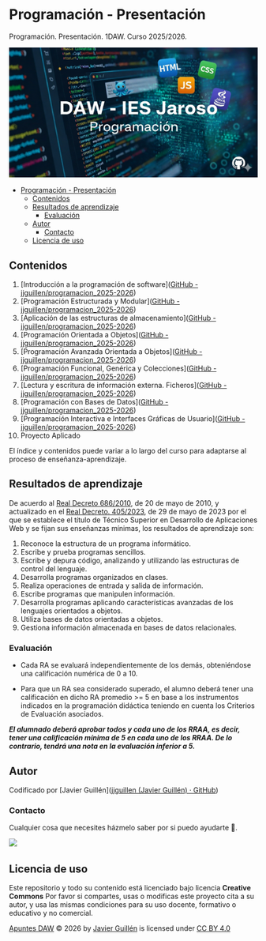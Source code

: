 # Programación - Presentación

Programación. Presentación. 1DAW. Curso 2025/2026.

![imagen](./Images/Programacion.png)

- [Programación - Presentación](#programación---presentación)
  - [Contenidos](#contenidos)
  - [Resultados de aprendizaje](#resultados-de-aprendizaje)
    - [Evaluación](#evaluación)
  - [Autor](#autor)
    - [Contacto](#contacto)
  - [Licencia de uso](#licencia-de-uso)

## Contenidos

1. [Introducción a la programación de software]([GitHub - jjguillen/programacion_2025-2026](https://github.com/jjguillen/programacion_2025-2026))
2. [Programación Estructurada y Modular]([GitHub - jjguillen/programacion_2025-2026](https://github.com/jjguillen/programacion_2025-2026))
3. [Aplicación de las estructuras de almacenamiento]([GitHub - jjguillen/programacion_2025-2026](https://github.com/jjguillen/programacion_2025-2026))
4. [Programación Orientada a Objetos]([GitHub - jjguillen/programacion_2025-2026](https://github.com/jjguillen/programacion_2025-2026))
5. [Programación Avanzada Orientada a Objetos]([GitHub - jjguillen/programacion_2025-2026](https://github.com/jjguillen/programacion_2025-2026))
6. [Programación Funcional, Genérica y Colecciones]([GitHub - jjguillen/programacion_2025-2026](https://github.com/jjguillen/programacion_2025-2026))
7. [Lectura y escritura de información externa. Ficheros]([GitHub - jjguillen/programacion_2025-2026](https://github.com/jjguillen/programacion_2025-2026))
8. [Programación con Bases de Datos]([GitHub - jjguillen/programacion_2025-2026](https://github.com/jjguillen/programacion_2025-2026))
9. [Programación Interactiva  e Interfaces Gráficas de Usuario]([GitHub - jjguillen/programacion_2025-2026](https://github.com/jjguillen/programacion_2025-2026))
10. Proyecto Aplicado

El índice y contenidos puede variar a lo largo del curso para adaptarse al proceso de enseñanza-aprendizaje.

## Resultados de aprendizaje

De acuerdo al [Real Decreto 686/2010](https://www.boe.es/boe/dias/2010/06/12/pdfs/BOE-A-2010-9269.pdf), de 20 de mayo de 2010, y actualizado en el [Real Decreto. 405/2023](https://www.boe.es/boe/dias/2023/06/03/pdfs/BOE-A-2023-13221.pdf), de 29 de mayo de 2023 por el que se establece el título de
Técnico Superior en Desarrollo de Aplicaciones Web y se fijan sus
enseñanzas mínimas, los resultados de aprendizaje son:

1. Reconoce la estructura de un programa informático.
2. Escribe y prueba programas sencillos.
3. Escribe y depura código, analizando y utilizando las estructuras de control del lenguaje.
4. Desarrolla programas organizados en clases.
5. Realiza operaciones de entrada y salida de información.
6. Escribe programas que manipulen información.
7. Desarrolla programas aplicando características avanzadas de los lenguajes orientados a objetos.
8. Utiliza bases de datos orientadas a objetos.
9. Gestiona información almacenada en bases de datos relacionales.

### Evaluación

- Cada RA se evaluará independientemente de los demás, obteniéndose una calificación numérica de 0 a 10.

- Para que un RA sea considerado superado, el alumno deberá tener una calificación en dicho RA promedio >= 5 en base a los instrumentos indicados en la programación didáctica teniendo en cuenta los Criterios de Evaluación asociados.

***El alumnado deberá aprobar todos y cada uno de los RRAA, es decir, tener una calificación mínima de 5 en cada uno de los RRAA. De lo contrario, tendrá una nota en la evaluación inferior a 5.***

## Autor

Codificado por [Javier Guillén]([jjguillen (Javier Guillén) · GitHub](https://github.com/jjguillen))

### Contacto

<p>
  Cualquier cosa que necesites házmelo saber por si puedo ayudarte 💬.
</p>
<p>
 <a href="mailto:jguiben709@g.educaand.es" target="_blank">
        <img src="https://joseluisgs.github.io/img/favicon.png" 
    height="30">
    </a>

</p>

## Licencia de uso

Este repositorio y todo su contenido está licenciado bajo licencia **Creative Commons** Por favor si compartes, usas o modificas este proyecto cita a su autor, y usa las mismas condiciones para su uso docente, formativo o educativo y no comercial.

<a href="https://creativecommons.org">Apuntes DAW</a> © 2026 by <a href="https://creativecommons.org">Javier Guillén</a> is licensed under <a href="https://creativecommons.org/licenses/by/4.0/">CC BY 4.0</a>

<img src="https://mirrors.creativecommons.org/presskit/icons/cc.svg" alt="" style="max-width: 1em;max-height:1em;margin-left: .2em;"><img src="https://mirrors.creativecommons.org/presskit/icons/by.svg" alt="" style="max-width: 1em;max-height:1em;margin-left: .2em;">